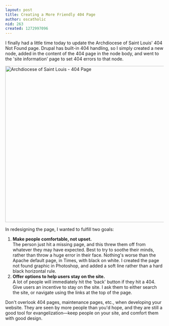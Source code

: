 ```yaml
---
layout: post
title: Creating a More Friendly 404 Page
author: oscatholic
nid: 263
created: 1272997096
---
```

<p>I finally had a little time today to update the Archdiocese of Saint Louis&#39; 404 Not Found page. Drupal has built-in 404 handling, so I simply created a new node, added in the content of the 404 page in the node body, and went to the &#39;site information&#39; page to set 404 errors to that node.</p>
<p class="rtecenter"><img alt="Archdiocese of Saint Louis - 404 Page" height="497" src="http://www.opensourcecatholic.com/sites/opensourcecatholic.com/files/user-uploads/oscatholic/404-page.png" title="" width="600" /></p>
<p>In redesigning the page, I wanted to fulfill two goals:</p>
<!--break-->
<ol>
<li><strong>Make people comfortable, not upset.</strong><br />
The person just hit a missing page, and this threw them off from whatever they may have expected. Best to try to soothe their minds, rather than throw a huge error in their face. Nothing&#39;s worse than the Apache default page, in Times, with black on white. I created the page not found graphic in Photoshop, and added a soft line rather than a hard black horizontal rule.</li>
<li><strong>Offer options to help users stay on the site.</strong><br />
A lot of people will immediately hit the &#39;back&#39; button if they hit a 404. Give users an incentive to stay on the site. I ask them to either search the site, or navigate using the links at the top of the page.</li>
</ol>
<p>Don&#39;t overlook 404 pages, maintenance pages, etc., when developing your website. They are seen by more people than you&#39;d hope, and they are still a good tool for evangelization&mdash;keep people on your site, and comfort them with good design.</p>
